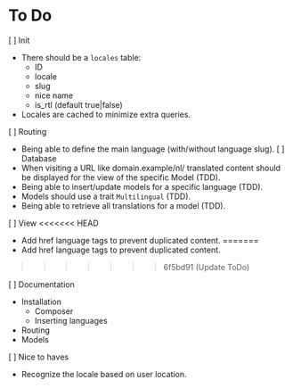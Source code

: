 # To Do

[ ] Init
   - There should be a `locales` table:
      - ID
      - locale
      - slug
      - nice name
      - is_rtl (default true|false)
   - Locales are cached to minimize extra queries.

[ ] Routing
   - Being able to define the main language (with/without language slug).
[ ] Database
   - When visiting a URL like domain.example/nl/ translated content should be displayed for the view of the specific 
     Model (TDD).
   - Being able to insert/update models for a specific language (TDD).
   - Models should use a trait `Multilingual` (TDD).
   - Being able to retrieve all translations for a model (TDD).

[ ] View
<<<<<<< HEAD
   - Add href language tags to prevent duplicated content.
=======
- Add href language tags to prevent duplicated content.
>>>>>>> 6f5bd91 (Update ToDo)

[ ] Documentation
   - Installation
     - Composer
     - Inserting languages
   - Routing
   - Models

[ ] Nice to haves
   - Recognize the locale based on user location. 

